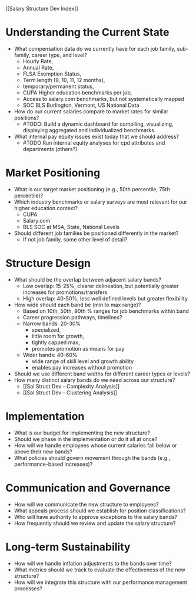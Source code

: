 [[Salary Structure Dev Index]]
# **Understanding the Current State**
- What compensation data do we currently have for each job family, sub-family, career type, and level?
	-  Hourly Rate,
	- Annual Rate, 
	- FLSA Exemption Status, 
	- Term length (9, 10, 11, 12 months), 
	- temporary/permanent status,
	- CUPA Higher education benchmarks per job,
	- Access to salary.com benchmarks, but not systematically mapped
	- SOC BLS Burlington, Vermont, US National Data
- How do our current salaries  compare to market rates for similar positions?
	- #TODO: Build a dynamic dashboard for compiling, visualizing, displaying aggregated and individualized  benchmarks.
- What internal pay equity issues exist today that we should address?
	- #TODO Run internal equity analyses for cpd attributes and departments (others?)
# **Market Positioning**
- What is our target market positioning (e.g., 50th percentile, 75th percentile)?
- Which industry benchmarks or salary surveys are most relevant for our higher education context?
	- CUPA
	- Salary.com
	- BLS SOC at MSA, State, National Levels
- Should different job families be positioned differently in the market?
	- If not job family, some other level of detail?
# **Structure Design**
- What should be the overlap between adjacent salary bands?
	- Low overlap: 15-25%, clearer delineation, but potentially greater increases for promotions/transfers
	- High overlap: 40-50%, less well defined levels but greater flexibility
- How wide should each band be (min to max range)?
	- Based on 10th, 50th, 90th % ranges for job benchmarks within band
	- Career progression pathways, timelines?
	- Narrow bands: 20-30% 
		- specialized, 
		- little room for growth, 
		- tightly capped max, 
		- promotes promotion as means for pay
	- Wider bands:  40-60%
		- wide range of skill level and growth ability
		- enables pay increases without promotion
- Should we use different band widths for different career types or levels?
- How many distinct salary bands do we need across our structure?
	- [[Sal Struct Dev - Complexity Analysis]]
	- [[Sal Struct Dev - Clustering Analysis]]
# **Implementation**
- What is our budget for implementing the new structure?
- Should we phase in the implementation or do it all at once?
- How will we handle employees whose current salaries fall below or above their new bands?
- What policies should govern movement through the bands (e.g., performance-based increases)?
# **Communication and Governance**
- How will we communicate the new structure to employees?
- What appeals process should we establish for position classifications?
- Who will have authority to approve exceptions to the salary bands?
- How frequently should we review and update the salary structure?
# **Long-term Sustainability**
- How will we handle inflation adjustments to the bands over time?
- What metrics should we track to evaluate the effectiveness of the new structure?
- How will we integrate this structure with our performance management processes?
